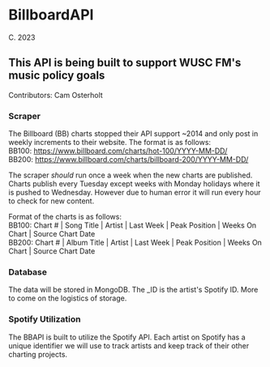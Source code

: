 # BillboardAPI
C. 2023

## This API is being built to support WUSC FM's music policy goals
Contributors: Cam Osterholt

### Scraper
The Billboard (BB) charts stopped their API support ~2014 and only post in weekly increments to their website. The format is as follows:   
BB100: https://www.billboard.com/charts/hot-100/YYYY-MM-DD/   
BB200: https://www.billboard.com/charts/billboard-200/YYYY-MM-DD/

The scraper *should* run once a week when the new charts are published. Charts publish every Tuesday except weeks with Monday holidays where it is pushed to Wednesday. However due to human error it will run every hour to check for new content. 

Format of the charts is as follows:  
BB100: Chart # | Song Title  | Artist | Last Week | Peak Position | Weeks On Chart | Source Chart Date    
BB200: Chart # | Album Title | Artist | Last Week | Peak Position | Weeks On Chart | Source Chart Date

### Database
The data will be stored in MongoDB. The _ID is the artist's Spotify ID. More to come on the logistics of storage. 

### Spotify Utilization
The BBAPI is built to utilize the Spotify API. Each artist on Spotify has a unique identifier we will use to track artists and keep track of their other charting projects. 